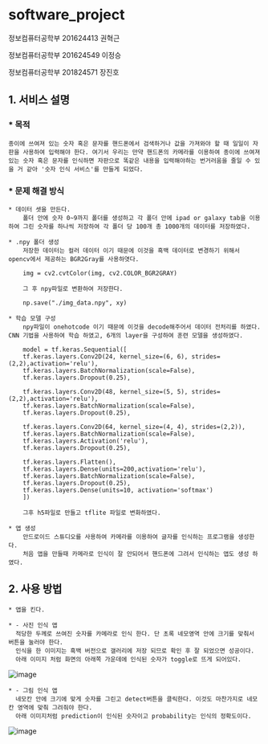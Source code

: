 # software_project 

정보컴퓨터공학부 201624413 권혁근

정보컴퓨터공학부 201624549 이정승

정보컴퓨터공학부 201824571 장진호

## 1. 서비스 설명
  ### * 목적
    종이에 쓰여져 있는 숫자 혹은 문자를 핸드폰에서 검색하거나 값을 가져와야 할 때 일일이 자판을 사용하여 입력해야 한다. 여기서 우리는 만약 핸드폰의 카메라를 이용하여 종이에 쓰여져 있는 숫자 혹은 문자를 인식하면 자판으로 똑같은 내용을 입력해야하는 번거러움을 줄일 수 있을 거 같아 '숫자 인식 서비스'를 만들게 되었다.
  
  ### * 문제 해결 방식
    * 데이터 셋을 만든다.
        폴더 안에 숫자 0~9까지 폴더를 생성하고 각 폴더 안에 ipad or galaxy tab을 이용하여 그린 숫자를 하나씩 저장하여 각 폴더 당 100개 총 1000개의 데이터를 저장하였다.
        
    * .npy 폴더 생성
        저장한 데이터는 컬러 데이터 이기 때문에 이것을 흑백 데이터로 변경하기 위해서 opencv에서 제공하는 BGR2Gray를 사용하엿다. 
        
        img = cv2.cvtColor(img, cv2.COLOR_BGR2GRAY)
        
        그 후 npy파일로 변환하여 저장한다.

        np.save("./img_data.npy", xy)
        
    * 학습 모델 구성
        npy파일이 onehotcode 이기 때문에 이것을 decode해주어서 데이터 전처리를 하였다. CNN 기법을 사용하여 학습 하였고, 6개의 layer을 구성하여 훈련 모델을 생성하였다.
        
        model = tf.keras.Sequential([
        tf.keras.layers.Conv2D(24, kernel_size=(6, 6), strides=(2,2),activation='relu'),
        tf.keras.layers.BatchNormalization(scale=False),
        tf.keras.layers.Dropout(0.25),

        tf.keras.layers.Conv2D(48, kernel_size=(5, 5), strides=(2,2),activation='relu'),
        tf.keras.layers.BatchNormalization(scale=False),
        tf.keras.layers.Dropout(0.25),

        tf.keras.layers.Conv2D(64, kernel_size=(4, 4), strides=(2,2)),
        tf.keras.layers.BatchNormalization(scale=False),
        tf.keras.layers.Activation('relu'),
        tf.keras.layers.Dropout(0.25),

        tf.keras.layers.Flatten(),
        tf.keras.layers.Dense(units=200,activation='relu'),
        tf.keras.layers.BatchNormalization(scale=False),
        tf.keras.layers.Dropout(0.25),
        tf.keras.layers.Dense(units=10, activation='softmax')
        ])
        
        그후 h5파일로 만들고 tflite 파일로 변화하였다.
        
    * 앱 생성
        안드로이드 스튜디오를 사용하여 카메라를 이용하여 글자를 인식하는 프로그램을 생성한다.
        처음 앱을 만들때 카메라로 인식이 잘 안되어서 핸드폰에 그려서 인식하는 앱도 생성 하였다.
        
## 2. 사용 방법
    * 앱을 킨다.
    
    * - 사진 인식 앱
      적당한 두께로 쓰여진 숫자를 카메라로 인식 한다. 단 초록 네모영역 안에 크기를 맞춰서 버튼을 눌러야 한다.
      인식을 한 이미지는 흑백 버전으로 갤러리에 저장 되므로 확인 후 잘 되었으면 성공이다.
      아래 이미지 처럼 화면의 아래쪽 가운데에 인식된 숫자가 toggle로 뜨게 되어있다.
 ![image](https://user-images.githubusercontent.com/49871871/117305044-5ac56200-aeb9-11eb-9ff3-4fa6f0a87fbf.png)



    * - 그림 인식 앱
      네모칸 안에 크기에 맞게 숫자를 그린고 detect버튼을 클릭한다. 이것도 마찬가지로 네모칸 영역에 맞춰 그려줘야 한다.
      아래 이미지처럼 prediction이 인식된 숫자이고 probability는 인식의 정확도이다.
 ![image](https://user-images.githubusercontent.com/49871871/117303491-b42c9180-aeb7-11eb-9f9d-6b43ba957bb7.png)

 
